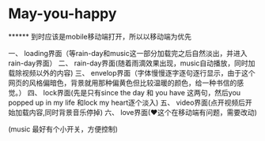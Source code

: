# May-you-happy

 ******	到时应该是mobile移动端打开，所以以移动端为优先
 
一、	loading界面（等rain-day和music这一部分加载完之后自然淡出，并进入rain-day界面）
二、	rain-day界面(随着雨滴效果出现，music自动播放，同时加载除视频以外的内容)
三、	envelop界面（字体慢慢逐字逐句逐行显示，由于这个网页的风格偏暗色，背景就用那种偏黄色但比较温暖的颜色，给一种书信的感觉。）
四、	lock界面(先是只有since the day 和 you have 这两句，然后you popped up in my life 和lock my heart逐个淡入)
五、	video界面(点开视频后开始加载内容,同时背景音乐停掉)
六、	love界面(♥这个在移动端有问题，需要改动)

(music 最好有个小开关，方便控制)
